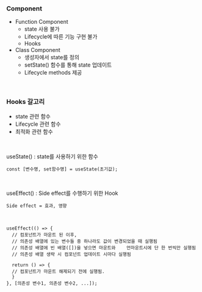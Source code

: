 ### Component
- Function Component
  + state 사용 불가
  + Lifecycle에 따른 기능 구현 불가
  + Hooks
- Class Component
  + 생성자에서 state를 정의
  + setState() 함수를 통해 state 업데이트
  + Lifecycle methods 제공

 <br>

### Hooks 갈고리
- state 관련 함수
- Lifecycle 관련 함수
- 최적화 관련 함수

<br>

useState() : state를 사용하기 위한 함수

```
const [변수명, set함수명] = useState(초기값);
```

<br>

useEffect() : Side effect를 수행하기 위한 Hook
```
Side effect = 효과, 영향
```

<br>

```
useEffect(() => {
  // 컴포넌트가 마운트 된 이후,
  // 의존성 배열에 있는 변수들 중 하나라도 값이 변경되었을 때 실행됨
  // 의존성 배열에 빈 배열([])을 넣으면 마운트와    언마운트시에 단 한 번씩만 실행됨
  // 의존성 배열 생략 시 컴포넌트 업데이트 시마다 실행됨

  return () => {
  // 컴포넌트가 마운트 해제되기 전에 실행됨.
  }
}, [의존성 변수1, 의존성 변수2, ...]);
```
